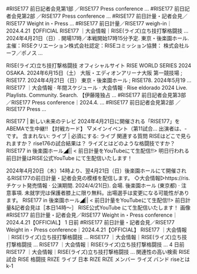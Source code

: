 #RISE177 前日記者会見第1部 ／RISE177 Press conference ...
#RISE177 前日記者会見第2部 ／RISE177 Press conference ...
#RISE177 前日計量・記者会見／RISE177 Weight in・Press ...
#RISE177 前日計量／RISE177 weigh-in｜2024.4.21【OFFICIAL
RISE177 ｜大会情報｜RISE(ライズ)立ち技打撃格闘技 ...
2024年4月21日（日）. 開場17時／本戦開始17時15分予定. 東京・後楽園ホール. 主催：RISEクリエーション株式会社認定：RISEコミッション協賛： 株式会社ルーフ／ポノス ...

RISE(ライズ)立ち技打撃格闘技 オフィシャルサイト
RISE WORLD SERIES 2024 OSAKA. 2024年6月15日（土） 大阪・エディオンアリーナ大阪 第一競技場 ; RISE177. 2024年4月21日（日） 東京・後楽園ホール ; RISE178. 2024年5月19 ...
‎RISE177 ｜大会情報 · ‎年間スケジュール · ‎大会情報 · ‎Rise eldorado 2024
Live. Playlists. Community. Search. 【伊藤隆独占 ... #RISE177 前日記者会見第3部 ／RISE177 Press conference｜2024.4. ... #RISE177 前日記者会見第2部 ／RISE177 Press ...

RISE177 | 新しい未来のテレビ
2024年4月21日に開催される「RISE177」をABEMAで生中継!! 【対戦カード】 ▽メインイベント（第11試合… 出演者は、-です。
含まれない: ライブ ‎| 必須にする: ライブ
関連する質問
RISEはどこで見られますか？
rise176の試合結果は？
ライズとはどのような格闘技ですか？
RISE177 in 後楽園ホール◢|| < 前日計量をYouTubeにて生配信‼> 明日行われる前日計量はRISE公式YouTube にて生配信いたします！

2024年4月20日（木）14時より、翌4月21日（日）後楽園ホールにて開催されるRISE177の前日計量・記者会見の模様を配信します。 ◇大会情報▷https://ris.
チケット発売情報 · 公演期間. 2024/4/21(日). 会場. 後楽園ホール (東京都) · 注意事項. 未就学児は保護者膝上に限り無料。出場選手は変更になる可能性があります。 
RISE177 in 後楽園ホール◢|| < 前日計量をYouTubeにて生配信‼> 前日計量&記者会見は［本日14時～］ RISE公式YouTube にて生配信いたします！
画像
#RISE177 前日計量・記者会見／RISE177 Weight in・Press conference｜2024.4.21【OFFICIAL】
1 日前
#RISE177 前日計量・記者会見／RISE177 Weight in・Press conference｜2024.4.21【OFFICIAL】
RISE177 ｜大会情報｜RISE(ライズ)立ち技打撃格闘技 ...
RISE177 ｜大会情報｜RISE(ライズ)立ち技打撃格闘技 ...
RISE177 ｜大会情報｜RISE(ライズ)立ち技打撃格闘技 ...
4 日前
RISE177 ｜大会情報｜RISE(ライズ)立ち技打撃格闘技 ...
関連性の高い検索
RISE 試合
RISE 格闘技
RIIZE ライブ 日本
RIZE
RIZE メンバー
ライズ バンド
riseとは
k-1
